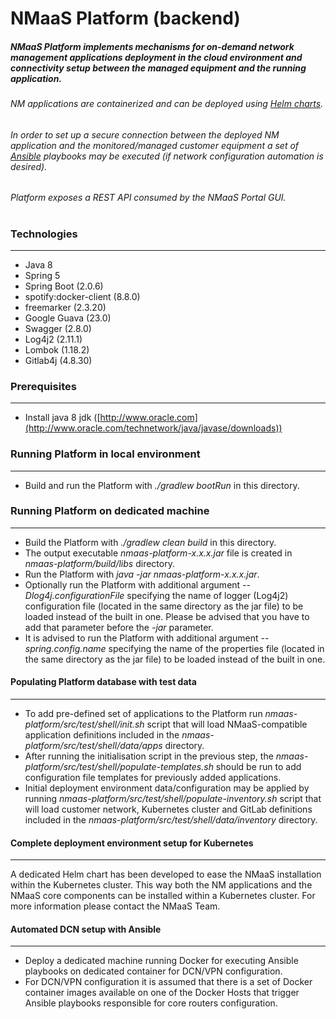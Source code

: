 # NMaaS Platform (backend)

##### NMaaS Platform implements mechanisms for on-demand network management applications deployment in the cloud environment and connectivity setup between the managed equipment and the running application.

###### NM applications are containerized and can be deployed using [Helm charts](https://helm.sh/).
###### In order to set up a secure connection between the deployed NM application and the monitored/managed customer equipment a set of [Ansible](https://www.ansible.com/) playbooks may be executed (if network configuration automation is desired).

###### Platform exposes a REST API consumed by the NMaaS Portal GUI.
#
### Technologies
---
 * Java 8
 * Spring 5
 * Spring Boot (2.0.6)
 * spotify:docker-client (8.8.0)
 * freemarker (2.3.20)
 * Google Guava (23.0)
 * Swagger (2.8.0)
 * Log4j2 (2.11.1)
 * Lombok (1.18.2)
 * Gitlab4j (4.8.30)

### Prerequisites
---
  + Install java 8 jdk ([http://www.oracle.com](http://www.oracle.com/technetwork/java/javase/downloads))
  
### Running Platform in local environment
---
  + Build and run the Platform with *./gradlew bootRun* in this directory.

### Running Platform on dedicated machine
---
  + Build the Platform with *./gradlew clean build* in this directory.
  + The output executable *nmaas-platform-x.x.x.jar* file is created in *nmaas-platform/build/libs* directory.
  + Run the Platform with *java -jar nmaas-platform-x.x.x.jar*.
  + Optionally run the Platform with additional argument *--Dlog4j.configurationFile* specifying the name of logger (Log4j2) configuration file (located in the same directory as the jar file) to be loaded instead of the built in one. Please be advised that you have to add that parameter before the *-jar* parameter.
  + It is advised to run the Platform with additional argument *--spring.config.name* specifying the name of the properties file (located in the same directory as the jar file) to be loaded instead of the built in one.

#### Populating Platform database with test data
---
  + To add pre-defined set of applications to the Platform run *nmaas-platform/src/test/shell/init.sh* script that will load NMaaS-compatible application definitions included in the *nmaas-platform/src/test/shell/data/apps* directory.
  + After running the initialisation script in the previous step, the *nmaas-platform/src/test/shell/populate-templates.sh* should be run to add configuration file templates for previously added applications.
  + Initial deployment environment data/configuration may be applied by running *nmaas-platform/src/test/shell/populate-inventory.sh* script that will load customer network, Kubernetes cluster and GitLab definitions included in the *nmaas-platform/src/test/shell/data/inventory* directory.

#### Complete deployment environment setup for Kubernetes
---
  A dedicated Helm chart has been developed to ease the NMaaS installation within the Kubernetes cluster. This way both the NM applications and the NMaaS core components can be installed within a Kubernetes cluster. For more information please contact the NMaaS Team.

#### Automated DCN setup with Ansible
---
  + Deploy a dedicated machine running Docker for executing Ansible playbooks on dedicated container for DCN/VPN configuration.
  + For DCN/VPN configuration it is assumed that there is a set of Docker container images available on one of the Docker Hosts that trigger Ansible playbooks responsible for core routers configuration.
